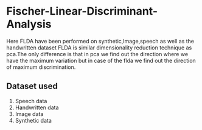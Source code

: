 # Fischer-Linear-Discriminant-Analysis
Here FLDA have been performed on synthetic,Image,speech as well as the handwritten dataset
FLDA is similar dimensionality reduction technique as pca.The only difference is that in pca we find out the direction where we have the maximum variation but in case of the flda we find out the direction of maximum discrimination.

## Dataset used
1. Speech data
2. Handwritten data
3. Image data
4. Synthetic data
